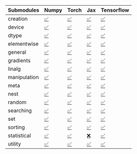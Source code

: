 | Submodules   | Numpy                                                                                                                           | Torch                                                                                                                           | Jax                                                                                                                             | Tensorflow                                                                                                                      |
|:-------------|:--------------------------------------------------------------------------------------------------------------------------------|:--------------------------------------------------------------------------------------------------------------------------------|:--------------------------------------------------------------------------------------------------------------------------------|:--------------------------------------------------------------------------------------------------------------------------------|
| creation     | <a href="https://github.com/unifyai/ivy/runs/8277277471?check_suite_focus=true" rel="noopener noreferrer" target="_blank">✅</a> | <a href="https://github.com/unifyai/ivy/runs/8277278968?check_suite_focus=true" rel="noopener noreferrer" target="_blank">✅</a> | <a href="https://github.com/unifyai/ivy/runs/8277280806?check_suite_focus=true" rel="noopener noreferrer" target="_blank">✅</a> | <a href="https://github.com/unifyai/ivy/runs/8277282621?check_suite_focus=true" rel="noopener noreferrer" target="_blank">✅</a> |
| device       | <a href="https://github.com/unifyai/ivy/runs/8277277578?check_suite_focus=true" rel="noopener noreferrer" target="_blank">✅</a> | <a href="https://github.com/unifyai/ivy/runs/8277279054?check_suite_focus=true" rel="noopener noreferrer" target="_blank">✅</a> | <a href="https://github.com/unifyai/ivy/runs/8277280934?check_suite_focus=true" rel="noopener noreferrer" target="_blank">✅</a> | <a href="https://github.com/unifyai/ivy/runs/8277282728?check_suite_focus=true" rel="noopener noreferrer" target="_blank">✅</a> |
| dtype        | <a href="https://github.com/unifyai/ivy/runs/8277277686?check_suite_focus=true" rel="noopener noreferrer" target="_blank">✅</a> | <a href="https://github.com/unifyai/ivy/runs/8277279273?check_suite_focus=true" rel="noopener noreferrer" target="_blank">✅</a> | <a href="https://github.com/unifyai/ivy/runs/8277281067?check_suite_focus=true" rel="noopener noreferrer" target="_blank">✅</a> | <a href="https://github.com/unifyai/ivy/runs/8277282807?check_suite_focus=true" rel="noopener noreferrer" target="_blank">✅</a> |
| elementwise  | <a href="https://github.com/unifyai/ivy/runs/8277277804?check_suite_focus=true" rel="noopener noreferrer" target="_blank">✅</a> | <a href="https://github.com/unifyai/ivy/runs/8277279369?check_suite_focus=true" rel="noopener noreferrer" target="_blank">✅</a> | <a href="https://github.com/unifyai/ivy/runs/8277281157?check_suite_focus=true" rel="noopener noreferrer" target="_blank">✅</a> | <a href="https://github.com/unifyai/ivy/runs/8277282929?check_suite_focus=true" rel="noopener noreferrer" target="_blank">✅</a> |
| general      | <a href="https://github.com/unifyai/ivy/runs/8277277890?check_suite_focus=true" rel="noopener noreferrer" target="_blank">✅</a> | <a href="https://github.com/unifyai/ivy/runs/8277279469?check_suite_focus=true" rel="noopener noreferrer" target="_blank">✅</a> | <a href="https://github.com/unifyai/ivy/runs/8277281272?check_suite_focus=true" rel="noopener noreferrer" target="_blank">✅</a> | <a href="https://github.com/unifyai/ivy/runs/8277283028?check_suite_focus=true" rel="noopener noreferrer" target="_blank">✅</a> |
| gradients    | <a href="https://github.com/unifyai/ivy/runs/8277277974?check_suite_focus=true" rel="noopener noreferrer" target="_blank">✅</a> | <a href="https://github.com/unifyai/ivy/runs/8277279578?check_suite_focus=true" rel="noopener noreferrer" target="_blank">✅</a> | <a href="https://github.com/unifyai/ivy/runs/8277281382?check_suite_focus=true" rel="noopener noreferrer" target="_blank">✅</a> | <a href="https://github.com/unifyai/ivy/runs/8277283154?check_suite_focus=true" rel="noopener noreferrer" target="_blank">✅</a> |
| linalg       | <a href="https://github.com/unifyai/ivy/runs/8277278071?check_suite_focus=true" rel="noopener noreferrer" target="_blank">✅</a> | <a href="https://github.com/unifyai/ivy/runs/8277279651?check_suite_focus=true" rel="noopener noreferrer" target="_blank">✅</a> | <a href="https://github.com/unifyai/ivy/runs/8277281483?check_suite_focus=true" rel="noopener noreferrer" target="_blank">✅</a> | <a href="https://github.com/unifyai/ivy/runs/8277283356?check_suite_focus=true" rel="noopener noreferrer" target="_blank">✅</a> |
| manipulation | <a href="https://github.com/unifyai/ivy/runs/8277278161?check_suite_focus=true" rel="noopener noreferrer" target="_blank">✅</a> | <a href="https://github.com/unifyai/ivy/runs/8277279755?check_suite_focus=true" rel="noopener noreferrer" target="_blank">✅</a> | <a href="https://github.com/unifyai/ivy/runs/8277281578?check_suite_focus=true" rel="noopener noreferrer" target="_blank">✅</a> | <a href="https://github.com/unifyai/ivy/runs/8277283467?check_suite_focus=true" rel="noopener noreferrer" target="_blank">✅</a> |
| meta         | <a href="https://github.com/unifyai/ivy/runs/8277278256?check_suite_focus=true" rel="noopener noreferrer" target="_blank">✅</a> | <a href="https://github.com/unifyai/ivy/runs/8277279843?check_suite_focus=true" rel="noopener noreferrer" target="_blank">✅</a> | <a href="https://github.com/unifyai/ivy/runs/8277281675?check_suite_focus=true" rel="noopener noreferrer" target="_blank">✅</a> | <a href="https://github.com/unifyai/ivy/runs/8277283573?check_suite_focus=true" rel="noopener noreferrer" target="_blank">✅</a> |
| nest         | <a href="https://github.com/unifyai/ivy/runs/8277278340?check_suite_focus=true" rel="noopener noreferrer" target="_blank">✅</a> | <a href="https://github.com/unifyai/ivy/runs/8277279964?check_suite_focus=true" rel="noopener noreferrer" target="_blank">✅</a> | <a href="https://github.com/unifyai/ivy/runs/8277281769?check_suite_focus=true" rel="noopener noreferrer" target="_blank">✅</a> | <a href="https://github.com/unifyai/ivy/runs/8277283695?check_suite_focus=true" rel="noopener noreferrer" target="_blank">✅</a> |
| random       | <a href="https://github.com/unifyai/ivy/runs/8277278430?check_suite_focus=true" rel="noopener noreferrer" target="_blank">✅</a> | <a href="https://github.com/unifyai/ivy/runs/8277280082?check_suite_focus=true" rel="noopener noreferrer" target="_blank">✅</a> | <a href="https://github.com/unifyai/ivy/runs/8277281891?check_suite_focus=true" rel="noopener noreferrer" target="_blank">✅</a> | <a href="https://github.com/unifyai/ivy/runs/8277283813?check_suite_focus=true" rel="noopener noreferrer" target="_blank">✅</a> |
| searching    | <a href="https://github.com/unifyai/ivy/runs/8277278518?check_suite_focus=true" rel="noopener noreferrer" target="_blank">✅</a> | <a href="https://github.com/unifyai/ivy/runs/8277280202?check_suite_focus=true" rel="noopener noreferrer" target="_blank">✅</a> | <a href="https://github.com/unifyai/ivy/runs/8277282008?check_suite_focus=true" rel="noopener noreferrer" target="_blank">✅</a> | <a href="https://github.com/unifyai/ivy/runs/8277283931?check_suite_focus=true" rel="noopener noreferrer" target="_blank">✅</a> |
| set          | <a href="https://github.com/unifyai/ivy/runs/8277278622?check_suite_focus=true" rel="noopener noreferrer" target="_blank">✅</a> | <a href="https://github.com/unifyai/ivy/runs/8277280317?check_suite_focus=true" rel="noopener noreferrer" target="_blank">✅</a> | <a href="https://github.com/unifyai/ivy/runs/8277282146?check_suite_focus=true" rel="noopener noreferrer" target="_blank">✅</a> | <a href="https://github.com/unifyai/ivy/runs/8277284046?check_suite_focus=true" rel="noopener noreferrer" target="_blank">✅</a> |
| sorting      | <a href="https://github.com/unifyai/ivy/runs/8277278710?check_suite_focus=true" rel="noopener noreferrer" target="_blank">✅</a> | <a href="https://github.com/unifyai/ivy/runs/8277280428?check_suite_focus=true" rel="noopener noreferrer" target="_blank">✅</a> | <a href="https://github.com/unifyai/ivy/runs/8277282228?check_suite_focus=true" rel="noopener noreferrer" target="_blank">✅</a> | <a href="https://github.com/unifyai/ivy/runs/8277284156?check_suite_focus=true" rel="noopener noreferrer" target="_blank">✅</a> |
| statistical  | <a href="https://github.com/unifyai/ivy/runs/8277278797?check_suite_focus=true" rel="noopener noreferrer" target="_blank">✅</a> | <a href="https://github.com/unifyai/ivy/runs/8277280531?check_suite_focus=true" rel="noopener noreferrer" target="_blank">✅</a> | <a href="https://github.com/unifyai/ivy/runs/8277282338?check_suite_focus=true" rel="noopener noreferrer" target="_blank">❌</a> | <a href="https://github.com/unifyai/ivy/runs/8277284247?check_suite_focus=true" rel="noopener noreferrer" target="_blank">✅</a> |
| utility      | <a href="https://github.com/unifyai/ivy/runs/8277278892?check_suite_focus=true" rel="noopener noreferrer" target="_blank">✅</a> | <a href="https://github.com/unifyai/ivy/runs/8277280662?check_suite_focus=true" rel="noopener noreferrer" target="_blank">✅</a> | <a href="https://github.com/unifyai/ivy/runs/8277282455?check_suite_focus=true" rel="noopener noreferrer" target="_blank">✅</a> | <a href="https://github.com/unifyai/ivy/runs/8277284343?check_suite_focus=true" rel="noopener noreferrer" target="_blank">✅</a> |